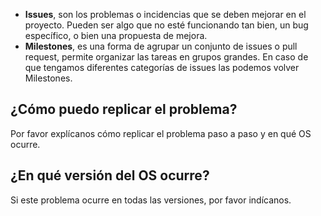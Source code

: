 - **Issues**, son los problemas o incidencias que se deben mejorar en el proyecto. Pueden ser algo que no esté funcionando tan bien, un bug específico, o bien una propuesta de mejora.
- **Milestones**, es una forma de agrupar un conjunto de issues o pull request, permite organizar las tareas en grupos grandes. En caso de que tengamos diferentes categorías de issues las podemos volver Milestones.

## ¿Cómo puedo replicar el problema?
Por favor explícanos cómo replicar el problema paso a paso y en qué OS ocurre.

## ¿En qué versión del OS ocurre?
Si este problema ocurre en todas las versiones, por favor indícanos.
